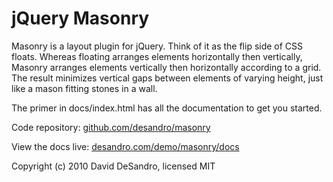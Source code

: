 jQuery Masonry
==============

Masonry is a layout plugin for jQuery. Think of it as the flip side of CSS floats. Whereas floating arranges elements horizontally then vertically, Masonry arranges elements vertically then horizontally according to a grid. The result minimizes vertical gaps between elements of varying height, just like a mason fitting stones in a wall.

The primer in docs/index.html has all the documentation to get you started.

Code repository: [github.com/desandro/masonry](http://github.com/desandro/masonry)

View the docs live: [desandro.com/demo/masonry/docs](http://desandro.com/demo/masonry/docs/)

Copyright (c) 2010 David DeSandro, licensed MIT